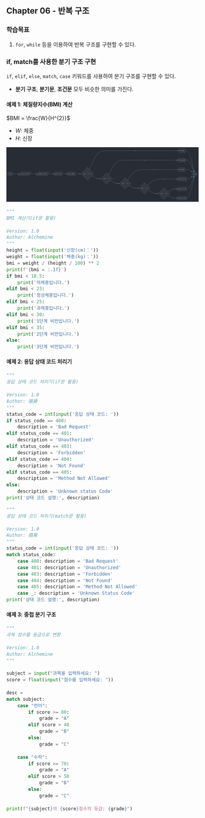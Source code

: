## Chapter 06 - 반복 구조

### 학습목표
1. `for`, `while` 등을 이용하여 반복 구조를 구현할 수 있다.

### if, match를 사용한 분기 구조 구현
`if`, `elif`, `else`, `match`, `case` 키워드를 사용하여 분기 구조를 구현할 수 있다.
- **분기 구조**, **분기문**, **조건문** 모두 비슷한 의미를 가진다.

#### 예제 1: 체질량지수(BMI) 계산
$BMI = \frac{W}{H^{2}}$
- $W$: 체중
- $H$: 신장

![alt text](image-4.png)

```python
"""
BMI 계산기(if문 활용)

Version: 1.0
Author: Alchemine
"""
height = float(input('신장(cm)：'))
weight = float(input('체중(kg)：'))
bmi = weight / (height / 100) ** 2
print(f'{bmi = :.1f}')
if bmi < 18.5:
    print('저체중입니다.')
elif bmi < 23:
    print('정상체중입니다.')
elif bmi < 25:
    print('과체중입니다.')
elif bmi < 30:
    print('1단계 비만입니다.')
elif bmi < 35:
    print('2단계 비만입니다.')
else:
    print('3단계 비만입니다.')
```

#### 예제 2: 응답 상태 코드 처리기
```python
"""
응답 상태 코드 처리기(if문 활용)

Version: 1.0
Author: 骆昊
"""
status_code = int(input('응답 상태 코드: '))
if status_code == 400:
    description = 'Bad Request'
elif status_code == 401:
    description = 'Unauthorized'
elif status_code == 403:
    description = 'Forbidden'
elif status_code == 404:
    description = 'Not Found'
elif status_code == 405:
    description = 'Method Not Allowed'
else:
    description = 'Unknown status Code'
print('상태 코드 설명:', description)
```

```python
"""
응답 상태 코드 처리기(match문 활용)

Version: 1.0
Author: 骆昊
"""
status_code = int(input('응답 상태 코드: '))
match status_code:
    case 400: description = 'Bad Request'
    case 401: description = 'Unauthorized'
    case 403: description = 'Forbidden'
    case 404: description = 'Not Found'
    case 405: description = 'Method Not Allowed'
    case _: description = 'Unknown Status Code'
print('상태 코드 설명:', description)
```

#### 예제 3: 중첩 분기 구조
```python
"""
과목 점수를 등급으로 변환

Version: 1.0
Author: Alchemine
"""

subject = input("과목을 입력하세요: ")
score = float(input("점수를 입력하세요: "))

desc = 
match subject:
    case "언어":
        if score >= 80:
            grade = "A"
        elif score > 40
            grade = "B"
        else:
            grade = "C"

    case "수학":
        if score >= 70:
            grade = "A"
        elif score > 50
            grade = "B"
        else:
            grade = "C"

print(f"{subject}의 {score}점수의 등급: {grade}")
```
